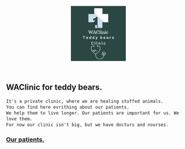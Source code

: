 <header>

<img src="images/WAClinic.png" width="150">

</header>
  
## WAClinic for teddy bears.

```
It's a private clinic, where we are healing stuffed animals.
You can find here evrithing about our patients.
We help them to live longer. Our patients are important for us. We love them.
For now our clinic isn't big, but we have docturs and nourses.
```

### [Our patients.](https://itekus009.github.io/WAClinic/patients/patients_list.html)
